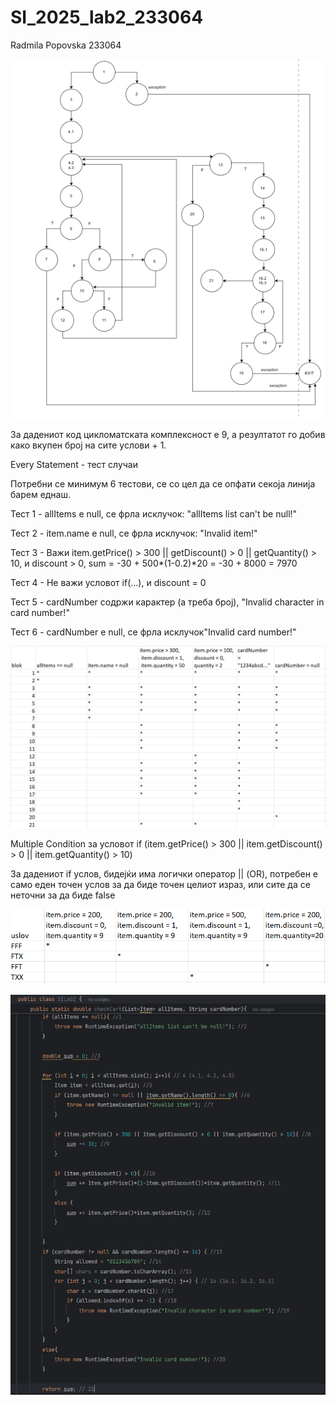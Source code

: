 # SI_2025_lab2_233064

Radmila Popovska 233064

![CFG](images/CFG.png)

За дадениот код цикломатската комплексност е 9, а резултатот го добив како вкупен број на сите услови + 1.

Every Statement - тест случаи

Потребни се минимум 6 тестови, се со цел да се опфати секоја линија барем еднаш.

Тест 1 - allItems е null, се фрла исклучок: "allItems list can't be null!"

Тест 2 - item.name е null, се фрла исклучок: "Invalid item!"

Тест 3 - Важи item.getPrice() > 300 || getDiscount() > 0 || getQuantity() > 10, и discount > 0, sum = -30 + 500*(1-0.2)*20 = -30 + 8000 = 7970

Тест 4 - Не важи условот if(...), и discount = 0

Тест 5 - cardNumber содржи карактер (а треба број), "Invalid character in card number!"

Тест 6 - cardNumber е null, се фрла исклучок"Invalid card number!"

![Every Statement](images/everyStatement.png)

Multiple Condition за условот if (item.getPrice() > 300 || item.getDiscount() > 0 || item.getQuantity() > 10)

За дадениот if услов, бидејќи има логички оператор || (OR), потребен е само еден точен услов за да биде точен целиот израз, или сите да се неточни за да биде false

![Multiple Condition](images/multipleCondition.png)


![Multiple Condition](images/kod.png)
